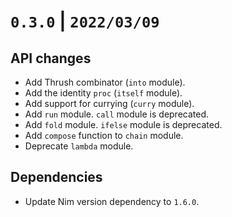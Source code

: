# `0.3.0` | `2022/03/09`

## API changes

- Add Thrush combinator (`into` module).
- Add the identity `proc` (`itself` module).
- Add support for currying (`curry` module).
- Add `run` module. `call` module is deprecated.
- Add `fold` module. `ifelse` module is deprecated.
- Add `compose` function to `chain` module.
- Deprecate `lambda` module.

## Dependencies

- Update Nim version dependency to `1.6.0`.
